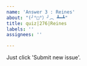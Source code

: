 ```yaml
---
name: 'Answer 3 : Reines'
about: "(╯°□°）╯︵ ┻━┻"
title: quiz|276|Reines
labels: ''
assignees: ''

---
```


Just click 'Submit new issue'.
